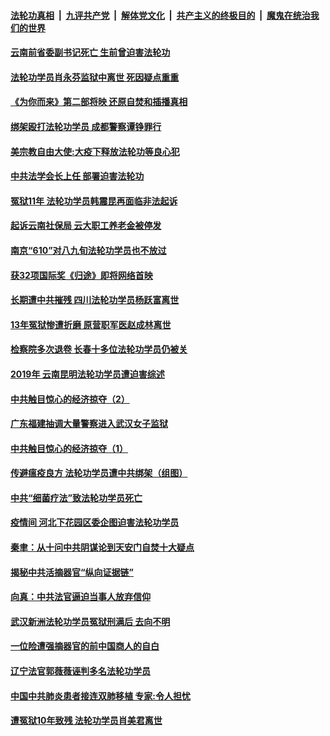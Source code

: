 

####  [法轮功真相](../../../../basic/blob/master/README.md?t=04042131) &nbsp;|&nbsp; [九评共产党](../../../../9ping.md/blob/master/README.md?t=04042131) &nbsp;|&nbsp; [解体党文化](../../../../jtdwh.md/blob/master/README.md?t=04042131)  &nbsp;|&nbsp; [共产主义的终极目的](../../../../gczydzjmd.md/blob/master/README.md?t=04042131) &nbsp;|&nbsp; [魔鬼在统治我们的世界](../../../../mgztzwmdsj.md/blob/master/README.md?t=04042131) 

#### [云南前省委副书记死亡 生前曾迫害法轮功](../pages/prog424/a102815697.md?t=04042131) 

#### [法轮功学员肖永芬监狱中离世 死因疑点重重](../pages/prog424/a102815656.md?t=04042131) 

#### [《为你而来》第二部将映 还原自焚和插播真相](../pages/prog424/a102815528.md?t=04042131) 

#### [绑架殴打法轮功学员 成都警察谭铮罪行](../pages/prog424/a102814814.md?t=04042131) 

#### [美宗教自由大使:大疫下释放法轮功等良心犯](../pages/prog424/a102814797.md?t=04042131) 

#### [中共法学会长上任 部署迫害法轮功](../pages/prog424/a102814695.md?t=04042131) 

#### [冤狱11年 法轮功学员韩震昆再面临非法起诉](../pages/prog424/a102814043.md?t=04042131) 

#### [起诉云南社保局 云大职工养老金被停发](../pages/prog424/a102813171.md?t=04042131) 

#### [南京“610”对八九旬法轮功学员也不放过](../pages/prog424/a102813146.md?t=04042131) 

#### [获32项国际奖《归途》即将网络首映](../pages/prog424/a102813056.md?t=04042131) 

#### [长期遭中共摧残 四川法轮功学员杨跃富离世](../pages/prog424/a102812270.md?t=04042131) 

#### [13年冤狱惨遭折磨 原营职军医赵成林离世](../pages/prog424/a102811485.md?t=04042131) 

#### [检察院多次退卷 长春十多位法轮功学员仍被关](../pages/prog424/a102811151.md?t=04042131) 

#### [2019年 云南昆明法轮功学员遭迫害综述](../pages/prog424/a102811124.md?t=04042131) 

#### [中共触目惊心的经济掠夺（2）](../pages/prog424/a102810965.md?t=04042131) 

#### [广东福建抽调大量警察进入武汉女子监狱](../pages/prog424/a102810320.md?t=04042131) 

#### [中共触目惊心的经济掠夺（1）](../pages/prog424/a102810282.md?t=04042131) 

#### [传避瘟疫良方 法轮功学员遭中共绑架（组图）](../pages/prog424/a102809488.md?t=04042131) 

#### [中共“细菌疗法”致法轮功学员死亡](../pages/prog424/a102808914.md?t=04042131) 

#### [疫情间 河北下花园区委企图迫害法轮功学员](../pages/prog424/a102808785.md?t=04042131) 

#### [秦聿：从十问中共阴谋论到天安门自焚十大疑点](../pages/prog424/a102808624.md?t=04042131) 

#### [揭秘中共活摘器官“纵向证据链”](../pages/prog424/a102807808.md?t=04042131) 

#### [向真：中共法官逼迫当事人放弃信仰](../pages/prog424/a102805223.md?t=04042131) 

#### [武汉新洲法轮功学员冤狱刑满后 去向不明](../pages/prog424/a102804984.md?t=04042131) 

#### [一位险遭强摘器官的前中国商人的自白](../pages/prog424/a102804190.md?t=04042131) 

#### [辽宁法官郭薇薇诬判多名法轮功学员](../pages/prog424/a102803138.md?t=04042131) 

#### [中国中共肺炎患者接连双肺移植 专家:令人担忧](../pages/prog424/a102801466.md?t=04042131) 

#### [遭冤狱10年致残 法轮功学员肖美君离世](../pages/prog424/a102801324.md?t=04042131) 

